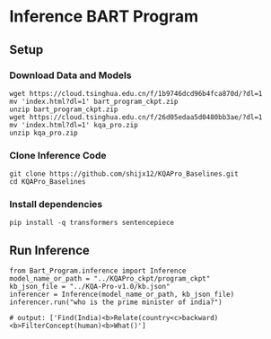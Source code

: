 # Inference BART Program


## Setup

### Download Data and Models
    wget https://cloud.tsinghua.edu.cn/f/1b9746dcd96b4fca870d/?dl=1
    mv 'index.html?dl=1' bart_program_ckpt.zip
    unzip bart_program_ckpt.zip
    wget https://cloud.tsinghua.edu.cn/f/26d05edaa5d0480bb3ae/?dl=1
    mv 'index.html?dl=1' kqa_pro.zip
    unzip kqa_pro.zip
    
### Clone Inference Code

    git clone https://github.com/shijx12/KQAPro_Baselines.git
    cd KQAPro_Baselines

### Install dependencies
    pip install -q transformers sentencepiece
    
## Run Inference
    from Bart_Program.inference import Inference
    model_name_or_path = "../KQAPro_ckpt/program_ckpt"
    kb_json_file = "../KQA-Pro-v1.0/kb.json"
    inferencer = Inference(model_name_or_path, kb_json_file)
    inferencer.run("who is the prime minister of india?")

    # output: ['Find(India)<b>Relate(country<c>backward)<b>FilterConcept(human)<b>What()']
